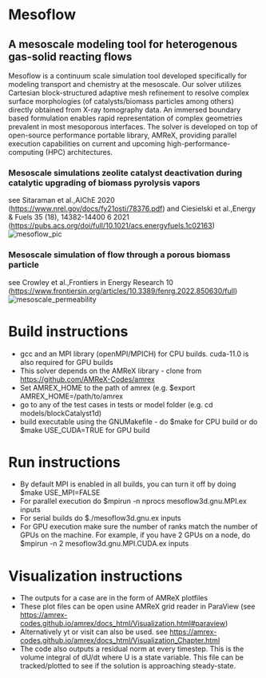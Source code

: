 # Mesoflow
## A mesoscale modeling tool for heterogenous gas-solid reacting flows

Mesoflow is a continuum scale simulation tool developed specifically for modeling transport and chemistry at the mesoscale. 
Our solver utilizes Cartesian block-structured adaptive mesh refinement to resolve complex surface morphologies 
(of catalysts/biomass particles among others) directly obtained from X-ray tomography data. 
An immersed boundary based formulation enables rapid representation of complex geometries prevalent in most mesoporous interfaces. 
The solver is developed on top of open-source performance portable library, AMReX, providing parallel execution capabilities on 
current and upcoming high-performance-computing (HPC) architectures. 

### Mesoscale simulations zeolite catalyst deactivation during catalytic upgrading of biomass pyrolysis vapors
see Sitaraman et al.,AIChE 2020 (https://www.nrel.gov/docs/fy21osti/78376.pdf) and
Ciesielski et al.,Energy & Fuels 35 (18), 14382-14400	6	2021 (https://pubs.acs.org/doi/full/10.1021/acs.energyfuels.1c02163)
![mesoflow_pic](https://user-images.githubusercontent.com/7399475/185490891-67a7d1c9-bfd4-4691-b735-2ff12ef89b12.png)

### Mesoscale simulation of flow through a porous biomass particle
see Crowley et al.,Frontiers in Energy Research 10 (https://www.frontiersin.org/articles/10.3389/fenrg.2022.850630/full)
![mesoscale_permeability](https://user-images.githubusercontent.com/7399475/185494788-904e5b21-62bc-4b65-af10-b9ff08440a43.png)




# Build instructions

* gcc and an MPI library (openMPI/MPICH) for CPU builds. cuda-11.0 is also required for GPU builds
* This solver depends on the AMReX library - clone from https://github.com/AMReX-Codes/amrex
* Set AMREX_HOME to the path of amrex (e.g. $export AMREX_HOME=/path/to/amrex
* go to any of the test cases in tests or model folder (e.g. cd models/blockCatalyst1d)
* build executable using the GNUMakefile - do $make for CPU build or do $make USE_CUDA=TRUE for GPU build

# Run instructions

* By default MPI is enabled in all builds, you can turn it off by doing $make USE_MPI=FALSE
* For parallel execution do $mpirun -n nprocs mesoflow3d.gnu.MPI.ex inputs
* For serial builds do $./mesoflow3d.gnu.ex inputs
* For GPU execution make sure the number of ranks match the number of GPUs on the machine. 
  For example, if you have 2 GPUs on a node, do $mpirun -n 2 mesoflow3d.gnu.MPI.CUDA.ex inputs
  
  
# Visualization instructions
  
* The outputs for a case are in the form of AMReX plotfiles
* These plot files can be open usine AMReX grid reader in ParaView (see https://amrex-codes.github.io/amrex/docs_html/Visualization.html#paraview)
* Alternatively yt or visit can also be used. see https://amrex-codes.github.io/amrex/docs_html/Visualization_Chapter.html
* The code also outputs a residual norm at every timestep. This is the volume integral of dU/dt where U is a state variable. This file can be tracked/plotted to see if the solution is approaching steady-state.

